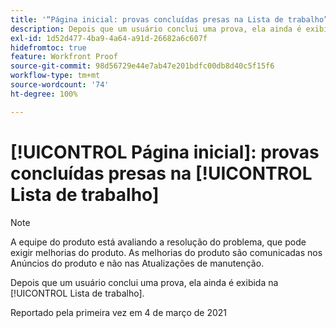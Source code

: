 ```yaml
---
title: '“Página inicial: provas concluídas presas na Lista de trabalho”'
description: Depois que um usuário conclui uma prova, ela ainda é exibida na [!UICONTROL Lista de trabalho].
exl-id: 1d52d477-4ba9-4a64-a91d-26682a6c607f
hidefromtoc: true
feature: Workfront Proof
source-git-commit: 98d56729e44e7ab47e201bdfc00db8d40c5f15f6
workflow-type: tm+mt
source-wordcount: '74'
ht-degree: 100%

---
```


# [!UICONTROL Página inicial]: provas concluídas presas na [!UICONTROL Lista de trabalho]

<!-- Do not change this note unless told to by Daniel Sipos-->

>[!NOTE]
>
>A equipe do produto está avaliando a resolução do problema, que pode exigir melhorias do produto. As melhorias do produto são comunicadas nos Anúncios do produto e não nas Atualizações de manutenção.

Depois que um usuário conclui uma prova, ela ainda é exibida na [!UICONTROL Lista de trabalho].

Reportado pela primeira vez em 4 de março de 2021
